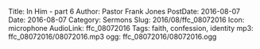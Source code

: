 Title: In Him - part 6
Author: Pastor Frank Jones
PostDate: 2016-08-07
Date: 2016-08-07
Category: Sermons
Slug: 2016/08/ffc_08072016
Icon: microphone
AudioLink: ffc_08072016
Tags: faith, confession, identity
mp3: ffc_08072016/08072016.mp3
ogg: ffc_08072016/08072016.ogg
